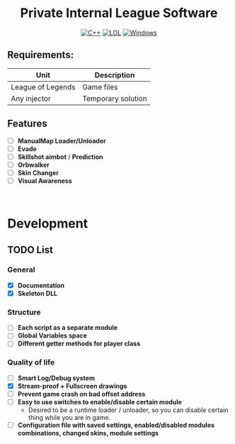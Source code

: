 <div align="center">

   # **Private Internal League Software**

   [![C++](https://img.shields.io/badge/Language-C%2B%2B-%23f34b7d.svg?style=plastic)](https://en.wikipedia.org/wiki/C%2B%2B)
   [![LOL](https://img.shields.io/badge/Game-League%20of%20Legends-445fa5.svg?style=plastic)](https://na.leagueoflegends.com)
   [![Windows](https://img.shields.io/badge/Platform-Windows-0078d7.svg?style=plastic)](https://en.wikipedia.org/wiki/Microsoft_Windows)

</div>

## Requirements:
| Unit              | Description         |
| ----------------- | ------------------- |
| League of Legends | Game files          |
| Any injector      | Temporary solution  |

## Features
- [ ] **ManualMap Loader/Unloader**
- [ ] **Evade**
- [ ] **Skillshot aimbot** / **Prediction**
- [ ] **Orbwalker**
- [ ] **Skin Changer**
- [ ] **Visual Awareness**

<br>

# Development

## TODO List
### General
- [x] **Documentation**
- [x] **Skeleton DLL**

### Structure
- [ ] **Each script as a separate module**
- [ ] **Global Variables space**
- [ ] **Different getter methods for player class**

### Quality of life
- [ ] **Smart Log/Debug system**
- [x] **Stream-proof + Fullscreen drawings**
- [ ] **Prevent game crash on bad offset address**
- [ ] **Easy to use switches to enable/disable certain module**
    -  Desired to be a runtime loader / unloader, so you can disable certain thing while you are in game.
- [ ] **Configuration file with saved settings, enabled/disabled modules combinations, changed skins, module settings**
